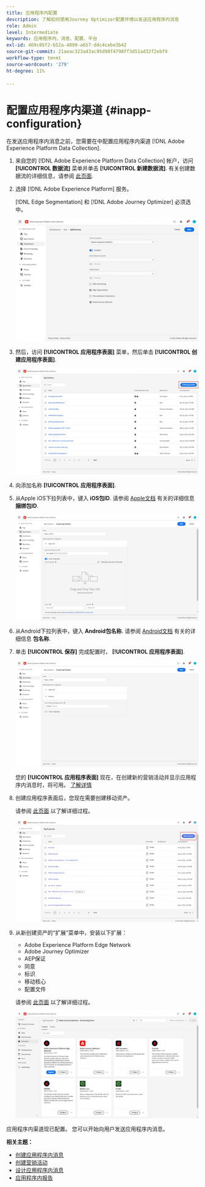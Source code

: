 ```yaml
---
title: 应用程序内配置
description: 了解如何使用Journey Optimizer配置环境以发送应用程序内消息
role: Admin
level: Intermediate
keywords: 应用程序内、消息、配置、平台
exl-id: 469c05f2-652a-4899-a657-ddc4cebe3b42
source-git-commit: 21aeac323a43ac95d98f4798ff3d51ad32f2ebf9
workflow-type: tm+mt
source-wordcount: '279'
ht-degree: 11%

---
```


# 配置应用程序内渠道 {#inapp-configuration}

在发送应用程序内消息之前，您需要在中配置应用程序内渠道 [!DNL Adobe Experience Platform Data Collection].

1. 来自您的 [!DNL Adobe Experience Platform Data Collection] 帐户，访问 **[!UICONTROL 数据流]** 菜单并单击 **[!UICONTROL 新建数据流]**. 有关创建数据流的详细信息，请参阅 [此页面](https://aep-sdks.gitbook.io/docs/getting-started/configure-datastreams).

1. 选择 [!DNL Adobe Experience Platform] 服务。

   [!DNL Edge Segmentation] 和 [!DNL Adobe Journey Optimizer] 必须选中。

   ![](assets/inapp_config_6.png)

1. 然后，访问 **[!UICONTROL 应用程序表面]** 菜单，然后单击 **[!UICONTROL 创建应用程序表面]**.

   ![](assets/inapp_config_1.png)

1. 向添加名称 **[!UICONTROL 应用程序表面]**.

1. 从Apple iOS下拉列表中，键入 **iOS包ID**. 请参阅 [Apple文档](https://developer.apple.com/documentation/appstoreconnectapi/bundle_ids) 有关的详细信息 **捆绑包ID**.

   ![](assets/inapp_config_2.png)

1. 从Android下拉列表中，键入 **Android包名称**. 请参阅 [Android文档](https://support.google.com/admob/answer/9972781?hl=en#:~:text=The%20package%20name%20of%20an,supported%20third%2Dparty%20Android%20stores) 有关的详细信息 **包名称**.

1. 单击 **[!UICONTROL 保存]** 完成配置时， **[!UICONTROL 应用程序表面]**.

   ![](assets/inapp_config_3.png)

   您的 **[!UICONTROL 应用程序表面]** 现在，在创建新的营销活动并显示应用程序内消息时，将可用。 [了解详情](create-in-app.md)

1. 创建应用程序表面后，您现在需要创建移动资产。

   请参阅 [此页面](https://experienceleague.adobe.com/docs/experience-platform/tags/admin/companies-and-properties.html#for-mobile) 以了解详细过程。

   ![](assets/inapp_config_4.png)

1. 从新创建资产的“扩展”菜单中，安装以下扩展：

   * Adobe Experience Platform Edge Network
   * Adobe Journey Optimizer
   * AEP保证
   * 同意
   * 标识
   * 移动核心
   * 配置文件

   请参阅 [此页面](https://experienceleague.adobe.com/docs/experience-platform/tags/ui/extensions/overview.html#add-a-new-extension) 以了解详细过程。

   ![](assets/inapp_config_5.png)

应用程序内渠道现已配置。 您可以开始向用户发送应用程序内消息。

**相关主题：**

* [创建应用程序内消息](create-in-app.md)
* [创建营销活动](../campaigns/create-campaign.md)
* [设计应用程序内消息](design-in-app.md)
* [应用程序内报告](../reports/campaign-global-report.md#inapp-report)
